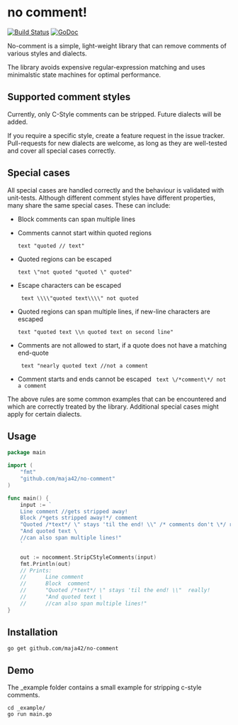 # no comment!
[![Build Status](https://travis-ci.org/maja42/no-comment.svg?branch=master)](https://travis-ci.org/maja42/no-comment)
[![GoDoc](https://godoc.org/github.com/maja42/no-comment?status.svg)](https://godoc.org/github.com/maja42/no-comment)

No-comment is a simple, light-weight library that can remove comments of various styles and dialects.

The library avoids expensive regular-expression matching and uses minimalstic state machines for optimal performance.

## Supported comment styles

Currently, only C-Style comments can be stripped. Future dialects will be added.

If you require a specific style, create a feature request in the issue tracker.
Pull-requests for new dialects are welcome, as long as they are well-tested and cover all special cases correctly.


## Special cases

All special cases are handled correctly and the behaviour is validated with unit-tests.
Although different comment styles have different properties, many share the same special cases. These can include:


- Block comments can span multiple lines

- Comments cannot start within quoted regions 

	```text "quoted // text"```

- Quoted regions can be escaped

	```text \"not quoted "quoted \" quoted"```

- Escape characters can be escaped

	``` text \\\\"quoted text\\\\" not quoted```

- Quoted regions can span multiple lines, if new-line characters are escaped

	```text "quoted text \\n quoted text on second line"```

- Comments are not allowed to start, if a quote does not have a matching end-quote

	``` text "nearly quoted text //not a comment```

- Comment starts and ends cannot be escaped
	``` text \/*comment\*/ not a comment```

The above rules are some common examples that can be encountered and which are correctly treated by the library.
Additional special cases might apply for certain  dialects.


## Usage

```go
package main

import (
	"fmt"
	"github.com/maja42/no-comment"
)

func main() {
	input := `
	Line comment //gets stripped away!
	Block /*gets stripped away!*/ comment
	"Quoted /*text*/ \" stays 'til the end! \\" /* comments don't \*/ really!
	"And quoted text \
	//can also span multiple lines!"
	`

	out := nocomment.StripCStyleComments(input)
	fmt.Println(out)
	// Prints:
	// 		Line comment
	// 		Block  comment
	// 		"Quoted /*text*/ \" stays 'til the end! \\"  really!
	// 		"And quoted text \
	// 		//can also span multiple lines!"
}
```

## Installation

`go get github.com/maja42/no-comment`

## Demo

The _example folder contains a small example for stripping c-style comments.

```
cd _example/
go run main.go
```
